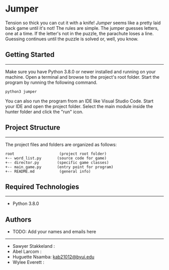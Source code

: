 # Jumper
Tension so thick you can cut it with a knife! <i>Jumper</i> seems like a pretty 
laid back game until it's not! The rules are simple. The jumper guesses letters, 
one at a time. If the letter's not in the puzzle, the parachute loses a line. 
Guessing continues until the puzzle is solved or, well, you know.

## Getting Started
---
Make sure you have Python 3.8.0 or newer installed and running on your machine. 
Open a terminal and browse to the project's root folder. Start the program by 
running the following command.
```
python3 jumper 
```
You can also run the program from an IDE like Visual Studio Code. Start your IDE 
and open the project folder. Select the main module inside the hunter folder and 
click the "run" icon.

## Project Structure
---
The project files and folders are organized as follows:
```
root                    (project root folder)
+-- word_list.py       (source code for game)
+-- director.py        (specific game classes)
+-- main_game.py       (entry point for program)
+-- README.md           (general info)
```
## Required Technologies
---
* Python 3.8.0

## Authors
* TODO: Add your names and emails here
---
* Sawyer Stakkeland : 
* Abel Larcom :
* Huguette Nsamba: kab21012@byui.edu 
* Wylee Everett :

